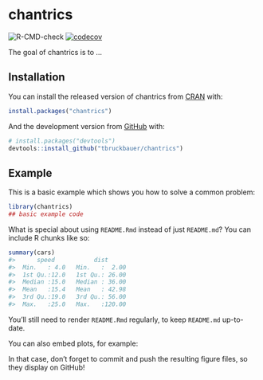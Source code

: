 
<!-- README.md is generated from README.Rmd. Please edit that file -->

# chantrics

<!-- badges: start -->
<!--[![Travis build status](https://travis-ci.com/tbruckbauer/chantrics.svg?token=w8TadkqrUK2xbsPmJ7ty&branch=master)](https://travis-ci.com/tbruckbauer/chantrics)-->

![R-CMD-check](https://github.com/tbruckbauer/chantrics/workflows/R-CMD-check/badge.svg?branch=master)
[![codecov](https://codecov.io/gh/tbruckbauer/chantrics/branch/master/graph/badge.svg?token=EQQ177WODM)](https://codecov.io/gh/tbruckbauer/chantrics)
<!-- badges: end -->

The goal of chantrics is to …

## Installation

You can install the released version of chantrics from
[CRAN](https://CRAN.R-project.org) with:

``` r
install.packages("chantrics")
```

And the development version from [GitHub](https://github.com/) with:

``` r
# install.packages("devtools")
devtools::install_github("tbruckbauer/chantrics")
```

## Example

This is a basic example which shows you how to solve a common problem:

``` r
library(chantrics)
## basic example code
```

What is special about using `README.Rmd` instead of just `README.md`?
You can include R chunks like so:

``` r
summary(cars)
#>      speed           dist       
#>  Min.   : 4.0   Min.   :  2.00  
#>  1st Qu.:12.0   1st Qu.: 26.00  
#>  Median :15.0   Median : 36.00  
#>  Mean   :15.4   Mean   : 42.98  
#>  3rd Qu.:19.0   3rd Qu.: 56.00  
#>  Max.   :25.0   Max.   :120.00
```

You’ll still need to render `README.Rmd` regularly, to keep `README.md`
up-to-date.

You can also embed plots, for example:

In that case, don’t forget to commit and push the resulting figure
files, so they display on GitHub!
